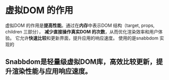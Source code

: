# 虚拟DOM 的作用

虚拟DOM 的作用是**提高性能**。通过在**内存**中表示DOM 结构（target, props, children 三部分）， **减少直接操作真实DOM 的次数**，从而优化渲染效率和用户体验。
它允许**快速比较**和更新界面，提升应用的响应速度。
使用的是snabbdom 实现的

## Snabbdom是轻量级虚拟DOM库，高效比较更新，提升渲染性能与应用响应速度。
